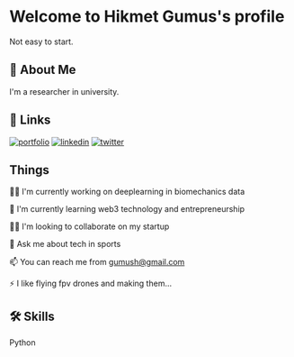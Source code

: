 
# Welcome to Hikmet Gumus's profile

Not easy to start. 

## 🚀 About Me
I'm a researcher in university. 


## 🔗 Links
[![portfolio](https://img.shields.io/badge/my_portfolio-000?style=for-the-badge&logo=ko-fi&logoColor=white)](https://www.gumus.com/)
[![linkedin](https://img.shields.io/badge/linkedin-0A66C2?style=for-the-badge&logo=linkedin&logoColor=white)]([https://www.linkedin.com/](https://www.linkedin.com/in/hikmet-gumus-37848938/))
[![twitter](https://img.shields.io/badge/twitter-1DA1F2?style=for-the-badge&logo=twitter&logoColor=white)](https://twitter.com/raytracenomad)


## Things 

👩‍💻 I'm currently working on deeplearning in biomechanics data

🧠 I'm currently learning web3 technology and entrepreneurship

👯‍♀️ I'm looking to collaborate on my startup

💬 Ask me about tech in sports 

📫 You can reach me from gumush@gmail.com

⚡️ I like flying fpv drones and making them...


## 🛠 Skills
Python
